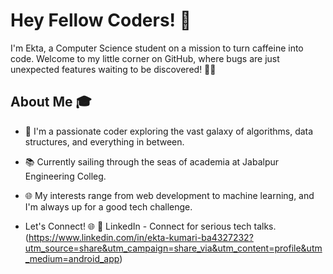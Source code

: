 # Hey Fellow Coders! 👋

I'm Ekta, a Computer Science student on a mission to turn caffeine into code. Welcome to my little corner on GitHub, where bugs are just unexpected features waiting to be discovered! 🐞✨

## About Me 🎓

- 🚀 I'm a passionate coder exploring the vast galaxy of algorithms, data structures, and everything in between.
- 📚 Currently sailing through the seas of academia at Jabalpur Engineering Colleg.
- 🌐 My interests range from web development to machine learning, and I'm always up for a good tech challenge.

- Let's Connect! 🌐
💼 LinkedIn - Connect for serious tech talks.(https://www.linkedin.com/in/ekta-kumari-ba4327232?utm_source=share&utm_campaign=share_via&utm_content=profile&utm_medium=android_app)

